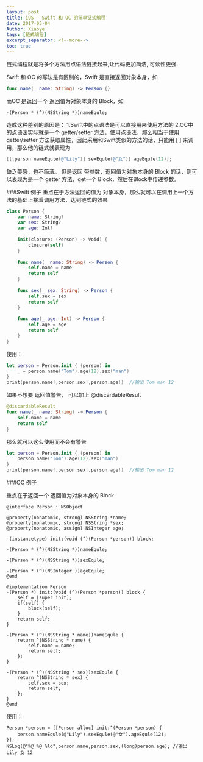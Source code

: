 ```yaml
---
layout: post
title: iOS - Swift 和 OC 的简单链式编程
date: 2017-05-04
Author: Xiaoye 
tags: [链式编程]
excerpt_separator: <!--more-->
toc: true
---
```


链式编程就是将多个方法用点语法链接起来,让代码更加简洁, 可读性更强.

Swift 和 OC 的写法是有区别的，Swift 是直接返回对象本身，如
```swift
func name(_ name: String) -> Person {}
```
而OC 是返回一个 返回值为对象本身的 Block，如
```objc
-(Person * (^)(NSString *))nameEqule;
```
<!--more-->

造成这种差别的原因是：
1.Swift中的点语法是可以直接用来使用方法的
2.OC中的点语法实际就是一个 getter/setter 方法，使用点语法，那么相当于使用 getter/setter 方法获取属性，因此采用和Swift类似的方法的话，只能用 [ ] 来调用，那么他的链式就表现为

```objective-c
[[[person nameEqule(@"Lily")] sexEqule(@"女")] ageEqule(12)];
```
缺乏美感，也不简洁。
但是返回 带参数，返回值为对象本身的 Block 的话，则可以表现为是一个 getter 方法，get一个 Block，然后在Block中传递参数。



###Swift 例子
重点在于方法返回的值为 对象本身，那么就可以在调用上一个方法的基础上接着调用方法，达到链式的效果
```swift
class Person {
    var name: String?
    var sex: String?
    var age: Int?
    
    init(closure: (Person) -> Void) {
        closure(self)
    }
    
    func name(_ name: String) -> Person {
        self.name = name
        return self
    }
    
    func sex(_ sex: String) -> Person {
        self.sex = sex
        return self
    }
    
    func age(_ age: Int) -> Person {
        self.age = age
        return self
    }
}
```
使用：
```swift
let person = Person.init { (person) in
    _ = person.name("Tom").age(12).sex("man")
}
print(person.name!,person.sex!,person.age!)  //输出 Tom man 12
```
如果不想要 返回值警告， 可以加上 @discardableResult
```swift
@discardableResult
func name(_ name: String) -> Person {
    self.name = name
    return self
}
```
那么就可以这么使用而不会有警告
```swift
let person = Person.init { (person) in
    person.name("Tom").age(12).sex("man")
}
print(person.name!,person.sex!,person.age!)  //输出 Tom man 12
```


###OC 例子

重点在于返回一个 返回值为对象本身的 Block
```objc
@interface Person : NSObject

@property(nonatomic, strong) NSString *name;
@property(nonatomic, strong) NSString *sex;
@property(nonatomic, assign) NSInteger age;

-(instancetype) init:(void (^)(Person *person)) block;

-(Person * (^)(NSString *))nameEqule;

-(Person * (^)(NSString *))sexEqule;

-(Person * (^)(NSInteger ))ageEqule;
@end

@implementation Person
-(Person *) init:(void (^)(Person *person)) block {
    self = [super init];
    if(self) {
        block(self);
    }
    return self;
}

-(Person * (^)(NSString * name))nameEqule {
    return ^(NSString * name) {
        self.name = name;
        return self;
    };
}

-(Person * (^)(NSString * sex))sexEqule {
    return ^(NSString * sex) {
        self.sex = sex;
        return self;
    };
}
@end
```
使用：
```objc
Person *person = [[Person alloc] init:^(Person *person) {
    person.nameEqule(@"Lily").sexEqule(@"女").ageEqule(12);
}];
NSLog(@"%@ %@ %ld",person.name,person.sex,(long)person.age); //输出 Lily 女 12
```